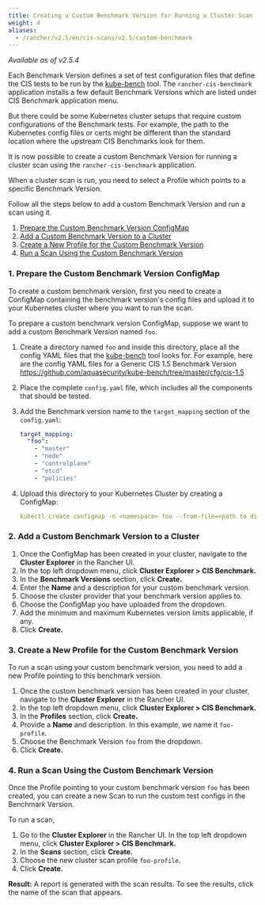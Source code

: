 ```yaml
---
title: Creating a Custom Benchmark Version for Running a Cluster Scan
weight: 4
aliases:
  - /rancher/v2.5/en/cis-scans/v2.5/custom-benchmark
---
```


_Available as of v2.5.4_

Each Benchmark Version defines a set of test configuration files that define the CIS tests to be run by the <a href="https://github.com/aquasecurity/kube-bench" target="_blank">kube-bench</a> tool.
The `rancher-cis-benchmark` application installs a few default Benchmark Versions which are listed under CIS Benchmark application menu.
 
But there could be some Kubernetes cluster setups that require custom configurations of the Benchmark tests. For example, the path to the Kubernetes config files or certs might be different than the standard location where the upstream CIS Benchmarks look for them.

It is now possible to create a custom Benchmark Version for running a cluster scan using the `rancher-cis-benchmark` application.

When a cluster scan is run, you need to select a Profile which points to a specific Benchmark Version. 

Follow all the steps below to add a custom Benchmark Version and run a scan using it.

1. [Prepare the Custom Benchmark Version ConfigMap](#1-prepare-the-custom-benchmark-version-configmap)
2. [Add a Custom Benchmark Version to a Cluster](#2-add-a-custom-benchmark-version-to-a-cluster)
3. [Create a New Profile for the Custom Benchmark Version](#3-create-a-new-profile-for-the-custom-benchmark-version)
4. [Run a Scan Using the Custom Benchmark Version](#4-run-a-scan-using-the-custom-benchmark-version)

### 1. Prepare the Custom Benchmark Version ConfigMap

To create a custom benchmark version, first you need to create a ConfigMap containing the benchmark version's config files and upload it to your Kubernetes cluster where you want to run the scan.

To prepare a custom benchmark version ConfigMap, suppose we want to add a custom Benchmark Version named `foo`.

1. Create a directory named `foo` and inside this directory, place all the config YAML files that the <a href="https://github.com/aquasecurity/kube-bench" target="_blank">kube-bench</a> tool looks for. For example, here are the config YAML files for a Generic CIS 1.5 Benchmark Version https://github.com/aquasecurity/kube-bench/tree/master/cfg/cis-1.5
1. Place the complete `config.yaml` file, which includes all the components that should be tested. 
1. Add the Benchmark version name to the `target_mapping` section of the `config.yaml`:

    ```yaml
    target_mapping:
      "foo":
        - "master"
        - "node"
        - "controlplane"
        - "etcd"
        - "policies"
    ```
1. Upload this directory to your Kubernetes Cluster by creating a ConfigMap:

    ```yaml
    kubectl create configmap -n <namespace> foo --from-file=<path to directory foo>
    ```

### 2. Add a Custom Benchmark Version to a Cluster

1. Once the ConfigMap has been created in your cluster, navigate to the **Cluster Explorer** in the Rancher UI. 
1. In the top left dropdown menu, click **Cluster Explorer > CIS Benchmark.**
1. In the **Benchmark Versions** section, click **Create.**
1. Enter the **Name** and a description for your custom benchmark version.
1. Choose the cluster provider that your benchmark version applies to.
1. Choose the ConfigMap you have uploaded from the dropdown.
1. Add the minimum and maximum Kubernetes version limits applicable, if any.
1. Click **Create.**

### 3. Create a New Profile for the Custom Benchmark Version

To run a scan using your custom benchmark version, you need to add a new Profile pointing to this benchmark version.

1. Once the custom benchmark version has been created in your cluster, navigate to the **Cluster Explorer** in the Rancher UI. 
1. In the top left dropdown menu, click **Cluster Explorer > CIS Benchmark.**
1. In the **Profiles** section, click **Create.**
1. Provide a **Name** and description. In this example, we name it `foo-profile`.
1. Choose the Benchmark Version `foo` from the dropdown.
1. Click **Create.**

### 4. Run a Scan Using the Custom Benchmark Version

Once the Profile pointing to your custom benchmark version `foo` has been created, you can create a new Scan to run the custom test configs in the Benchmark Version.

To run a scan,

1. Go to the **Cluster Explorer** in the Rancher UI. In the top left dropdown menu, click **Cluster Explorer > CIS Benchmark.**
1. In the **Scans** section, click **Create.**
1. Choose the new cluster scan profile `foo-profile`.
1. Click **Create.**

**Result:** A report is generated with the scan results. To see the results, click the name of the scan that appears.